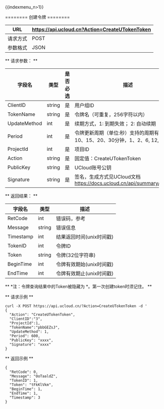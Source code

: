 {{indexmenu_n>1}}

\======== 创建令牌 ========

| URL  | <https://api.ucloud.cn?Action=CreateUTokenToken> |
| ---- | ------------------------------------------------ |
| 请求方式 | POST                                             |
| 参数格式 | JSON                                             |

\*\* 请求参数： \*\*

| 字段名          | 类型     | 是否必选 | 描述                                                              |
| ------------ | ------ | ---- | --------------------------------------------------------------- |
| ClientID     | string | 是    | 用户组ID                                                           |
| TokenName    | string | 是    | 令牌名（可重复，256字符以内）                                                |
| UpdateMethod | int    | 是    | 续期方式，1: 到期失效； 2: 自动续期                                           |
| Period       | int    | 是    | 令牌更新周期（单位:秒）支持的周期有：5、10、15、20、30分钟，1、2、6, 12, 24小时              |
| ProjectId    | int    | 是    | 项目ID                                                            |
| Action       | string | 是    | 固定值：CreateUTokenToken                                           |
| PublicKey    | string | 是    | UCloud账号公钥                                                      |
| Signature    | string | 是    | 签名，生成方式见UCloud文档 <https://docs.ucloud.cn/api/summary/signature> |

\*\* 返回结果： \*\*

| 字段名       | 类型     | 描述                                                        |
| --------- | ------ | --------------------------------------------------------- |
| RetCode   | int    | 错误码，参考 [](/management_monitor/utoken/developer/errorcode) |
| Message   | string | 错误信息                                                      |
| Timestamp | int    | 结果返回时间(unix时间戳)                                           |
| TokenID   | int    | 令牌ID                                                      |
| Token     | string | 令牌(32位字符串)                                                |
| BeginTime | int    | 令牌有效期始(unix时间戳)                                           |
| EndTime   | int    | 令牌有效期止(unix时间戳)                                           |

\*\* \*注：令牌查询结果中的Token被隐藏为 \*。第一次创建token时须记住。 \*\*

\*\* 请求示例 \*\*

``` 
curl -X POST https://api.ucloud.cn/?Action=CreateUTokenToken -d '
{
  "Action": "CreateUTokenToken",
  "ClientID":"3",
  "ProjectId":1,
  "TokenName":"pbbGEZsJ",
  "UpdateMethod": 1,
  "Period": 600,
  "PublicKey": "xxxx",
  "Signature": "xxxx"
}

```

\*\* 返回示例 \*\*

    {
      "RetCode": 0,
      "Message": "OoTaaldZ",
      "TokenID": 1,
      "Token": "tFkKlVkm",
      "BeginTime": 1,
      "EndTime": 1,
      "Timestamp": 3
    }
